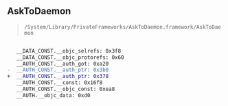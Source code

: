 ## AskToDaemon

> `/System/Library/PrivateFrameworks/AskToDaemon.framework/AskToDaemon`

```diff

   __DATA_CONST.__objc_selrefs: 0x3f8
   __DATA_CONST.__objc_protorefs: 0x60
   __AUTH_CONST.__auth_got: 0xa20
-  __AUTH_CONST.__auth_ptr: 0x3b0
+  __AUTH_CONST.__auth_ptr: 0x378
   __AUTH_CONST.__const: 0x16f8
   __AUTH_CONST.__objc_const: 0xea8
   __AUTH.__objc_data: 0xd0

```
